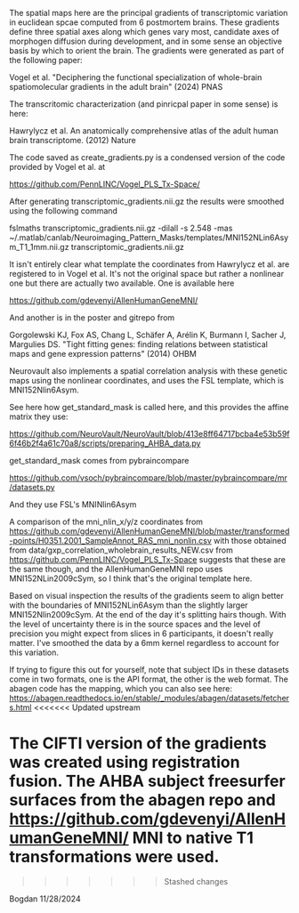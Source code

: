 The spatial maps here are the principal gradients of transcriptomic variation in euclidean spcae computed 
from 6 postmortem brains. These gradients define 
three spatial axes along which genes vary most, candidate axes of morphogen 
diffusion during development, and in some sense an objective basis by which to
orient the brain. The gradients were generated as part of the following paper:

Vogel et al. "Deciphering the functional specialization of whole-brain spatiomolecular gradients in the adult brain" (2024) PNAS

The transcritomic characterization (and pinricpal paper in some sense) is here:

Hawrylycz et al. An anatomically comprehensive atlas of the adult human brain transcriptome. (2012) Nature

The code saved as create_gradients.py is a condensed version of the code provided by Vogel et al. at

https://github.com/PennLINC/Vogel_PLS_Tx-Space/

After generating transcriptomic_gradients.nii.gz the results were smoothed using the following command

fslmaths transcriptomic_gradients.nii.gz -dilall -s 2.548 -mas ~/.matlab/canlab/Neuroimaging_Pattern_Masks/templates/MNI152NLin6Asym_T1_1mm.nii.gz transcriptomic_gradients.nii.gz

It isn't entirely clear what template the coordinates from Hawrylycz et al. are registered to in Vogel et al. It's
not the original space but rather a nonlinear one but there are actually two available. One is available here 

https://github.com/gdevenyi/AllenHumanGeneMNI/

And another is in the poster and gitrepo from 

Gorgolewski KJ, Fox AS, Chang L, Schäfer A, Arélin K, Burmann I, Sacher J, Margulies DS. "Tight fitting genes: finding relations between statistical maps and gene expression patterns" (2014) OHBM

Neurovault also implements a spatial correlation analysis with these genetic maps using the nonlinear coordinates, and
uses the FSL template, which is MNI152Nlin6Asym.

See here how get_standard_mask is called here, and this provides the affine matrix they use:

https://github.com/NeuroVault/NeuroVault/blob/413e8ff64717bcba4e53b59f6f46b2f4a61c70a8/scripts/preparing_AHBA_data.py

get_standard_mask comes from pybraincompare

https://github.com/vsoch/pybraincompare/blob/master/pybraincompare/mr/datasets.py

And they use FSL's MNINlin6Asym

A comparison of the mni_nlin_x/y/z coordinates from 
https://github.com/gdevenyi/AllenHumanGeneMNI/blob/master/transformed-points/H0351.2001_SampleAnnot_RAS_mni_nonlin.csv
with those obtained from data/gxp_correlation_wholebrain_results_NEW.csv from https://github.com/PennLINC/Vogel_PLS_Tx-Space
suggests that these are the same though, and the AllenHumanGeneMNI repo uses MNI152NLin2009cSym, so I think that's the
original template here.

Based on visual inspection the results of the gradients seem to align better with the boundaries of MNI152NLin6Asym 
than the slightly larger MNI152Nlin2009cSym. At the end of the day it's splitting hairs though. With the level of 
uncertainty there is in the source spaces and the level of precision you might expect from slices in 6 participants, 
it doesn't really matter. I've smoothed the data by a 6mm kernel regardless to account for this variation.

If trying to figure this out for yourself, note that subject IDs in these datasets come in two formats, one is the API
format, the other is the web format. The abagen code has the mapping, which you can also see here:
https://abagen.readthedocs.io/en/stable/_modules/abagen/datasets/fetchers.html
<<<<<<< Updated upstream


The CIFTI version of the gradients was created using registration fusion. The AHBA subject freesurfer surfaces from 
the abagen repo and https://github.com/gdevenyi/AllenHumanGeneMNI/ MNI to native T1 transformations were used.
=======
>>>>>>> Stashed changes

Bogdan
11/28/2024
